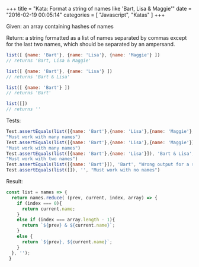 +++
title = "Kata: Format a string of names like 'Bart, Lisa & Maggie'"
date = "2016-02-19 00:05:14"
categories = [
    "Javascript",
    "Katas"
]
+++

Given: an array containing hashes of names

Return: a string formatted as a list of names separated by commas except for the last two names, which should be separated by an ampersand.
<!--more-->

``` javascript
list([ {name: 'Bart'}, {name: 'Lisa'}, {name: 'Maggie'} ])
// returns 'Bart, Lisa & Maggie'

list([ {name: 'Bart'}, {name: 'Lisa'} ])
// returns 'Bart & Lisa'

list([ {name: 'Bart'} ])
// returns 'Bart'

list([])
// returns ''
```

Tests:

``` javascript
Test.assertEquals(list([{name: 'Bart'},{name: 'Lisa'},{name: 'Maggie'},{name: 'Homer'},{name: 'Marge'}]), 'Bart, Lisa, Maggie, Homer & Marge',
"Must work with many names")
Test.assertEquals(list([{name: 'Bart'},{name: 'Lisa'},{name: 'Maggie'}]), 'Bart, Lisa & Maggie',
"Must work with many names")
Test.assertEquals(list([{name: 'Bart'},{name: 'Lisa'}]), 'Bart & Lisa', 
"Must work with two names")
Test.assertEquals(list([{name: 'Bart'}]), 'Bart', "Wrong output for a single name")
Test.assertEquals(list([]), '', "Must work with no names")
```

Result:

``` javascript
const list = names => {
  return names.reduce( (prev, current, index, array) => {
    if (index === 0){
      return current.name;
    }
    else if (index === array.length - 1){
      return `${prev} & ${current.name}`;
    } 
    else {
      return `${prev}, ${current.name}`;
    }
  }, '');
 }
```